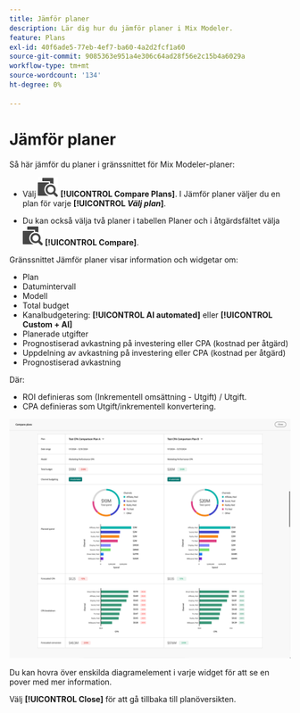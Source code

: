 ```yaml
---
title: Jämför planer
description: Lär dig hur du jämför planer i Mix Modeler.
feature: Plans
exl-id: 40f6ade5-77eb-4ef7-ba60-4a2d2fcf1a60
source-git-commit: 9085363e951a4e306c64ad28f56e2c15b4a6029a
workflow-type: tm+mt
source-wordcount: '134'
ht-degree: 0%

---
```


# Jämför planer

Så här jämför du planer i gränssnittet för Mix Modeler-planer:

* Välj ![Jämför](/help/assets//icons/Compare.svg) **[!UICONTROL Compare Plans]**. I Jämför planer väljer du en plan för varje **[!UICONTROL _Välj plan_]**.

* Du kan också välja två planer i tabellen Planer och i åtgärdsfältet välja ![Jämför](/help/assets//icons/Compare.svg) **[!UICONTROL Compare]**.

Gränssnittet Jämför planer visar information och widgetar om:

* Plan
* Datumintervall
* Modell
* Total budget
* Kanalbudgetering: **[!UICONTROL AI automated]** eller **[!UICONTROL Custom + AI]**
* Planerade utgifter
* Prognostiserad avkastning på investering eller CPA (kostnad per åtgärd)
* Uppdelning av avkastning på investering eller CPA (kostnad per åtgärd)
* Prognostiserad avkastning

Där:

* ROI definieras som (Inkrementell omsättning - Utgift) / Utgift.
* CPA definieras som Utgift/inkrementell konvertering.


![Jämför planer](/help/assets//compare-plans.png)

Du kan hovra över enskilda diagramelement i varje widget för att se en pover med mer information.

Välj **[!UICONTROL Close]** för att gå tillbaka till planöversikten.
